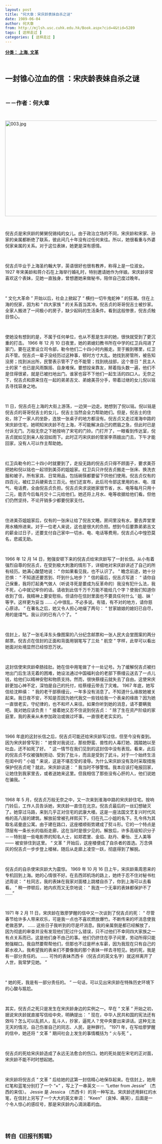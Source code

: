 ```yaml
---
layout: post
title: "何大章：宋庆龄表妹自杀之谜"
date: 1989-06-04
author: 何大章
from: http://mjlsh.usc.cuhk.edu.hk/Book.aspx?cid=4&tid=5289
tags: [ 这样走过 ]
categories: [ 这样走过 ]
---
```


<div style="margin: 15px 10px 10px 0px;">
 <div>
  <span id="ctl00_ContentPlaceHolder1_chapter1_SubjectLabel" style="font-weight:bold;text-decoration:underline;">
   分类： 上海, 文革
  </span>
 </div>
 <p class="p1">
  <b>
   <font size="5">
    <span class="s1">
    </span>
    <br/>
   </font>
  </b>
 </p>
 <p class="p2">
  <b>
   <font size="5">
    <span class="s1" style="">
     一封锥心泣血的信
    </span>
    <span class="s2" style="">
    </span>
    <span class="s1" style="">
     ：宋庆龄表妹自杀之谜
    </span>
   </font>
  </b>
 </p>
 <p class="p1">
  <b>
   <font size="4">
    <span class="s1">
    </span>
    <br/>
   </font>
  </b>
 </p>
 <p class="p2">
  <span class="s1">
   <b>
    <font size="4">
     －－作者：何大章
    </font>
   </b>
  </span>
 </p>
 <p class="p1">
  <span class="s1">
  </span>
  <br/>
 </p>
 <p class="p3">
  <span class="s1">
   <img alt="003.jpg" border="0" height="310" src="/medias/contents/5289/003.jpg" width="550"/>
  </span>
 </p>
 <p class="p1">
  <span class="s1">
  </span>
  <br/>
 </p>
 <p class="p2">
  <span class="s1">
   倪吉贞是宋庆龄的舅舅倪锡纯的女儿。由于政治立场的不同，宋庆龄和宋家、孙家的亲属都断绝了联系，彼此间几十年没有过任何来往。所以，她很看重与外婆倪家亲属的关系。对于这位表妹，她更是深有感情。
  </span>
 </p>
 <p class="p1">
  <span class="s1">
  </span>
  <br/>
 </p>
 <p class="p2">
  <span class="s1">
   倪吉贞毕业于上海圣约翰大学，英语很好也很有教养，称得上是一位淑女。
  </span>
  <span class="s2">
   1927
  </span>
  <span class="s1">
   年宋美龄和蒋介石在上海举行婚礼时，特别邀请她作为伴娘。宋庆龄非常喜欢这个表妹，见她一直独身，曾想邀她来做秘书，陪伴自己度过晚年。
  </span>
 </p>
 <p class="p1">
  <span class="s1">
  </span>
  <br/>
 </p>
 <p class="p2">
  <span class="s2">
   “
  </span>
  <span class="s1">
   文化大革命
  </span>
  <span class="s2">
   ”
  </span>
  <span class="s1">
   开始以后，社会上掀起了
  </span>
  <span class="s2">
   “
  </span>
  <span class="s1">
   横扫一切牛鬼蛇神
  </span>
  <span class="s2">
   ”
  </span>
  <span class="s1">
   的狂潮。住在上海的倪家，因为和
  </span>
  <span class="s2">
   “
  </span>
  <span class="s1">
   四大家族
  </span>
  <span class="s2">
   ”
  </span>
  <span class="s1">
   的关系首当其冲。倪吉贞的哥哥倪吉士被抄家。全家人搬进了一间极小的房子，缺少起码的生活条件。看到这般惨景，倪吉贞触目惊心。
  </span>
 </p>
 <p class="p1">
  <span class="s1">
  </span>
  <br/>
 </p>
 <p class="p2">
  <span class="s1">
   使她没有想到的是，不属于任何单位，也从不惹是生非的她，很快就受到了更沉重的打击。
  </span>
  <span class="s2">
   1966
  </span>
  <span class="s1">
   年
  </span>
  <span class="s2">
   12
  </span>
  <span class="s1">
   月
  </span>
  <span class="s2">
   10
  </span>
  <span class="s1">
   日夜里，她的弟媳妇教书所在中学的红卫兵闯进了家门，要在这里设立司令部，勒令他们二十四小时内搬走。至于搬到哪里，红卫兵不管。倪吉贞一辈子没经历过这种事，顿时方寸大乱。她找到房管所，被告知没房；找到派出所，民警表示管不了也不能管；找到统战部，这个昔日
  </span>
  <span class="s2">
   “
  </span>
  <span class="s1">
   民主人士的家
  </span>
  <span class="s2">
   ”
  </span>
  <span class="s1">
   也已是风雨飘摇、自身难保。要想投亲靠友，掰着指头数一遍，他们不是住得很紧，就是已被扫地出门。谁家也容不下他们一起生活的四口人。无奈之下，倪吉贞和原来住在一起的弟弟吉文、弟媳美芬分手，带着过继的女儿倪以铭去寻找容身之地。
  </span>
 </p>
 <p class="p1">
  <span class="s1">
  </span>
  <br/>
 </p>
 <p class="p2">
  <span class="s2">
   11
  </span>
  <span class="s1">
   日，倪吉贞在上海的大街上游荡，一边哭一边走。她想到了倪以铭。倪以铭是倪吉贞的哥哥倪吉士的女儿，倪吉士当然会全力帮助她们。但是，倪吉士的住处，除了一家人的坐卧，连放一张桌子的地方都没有。倪吉贞又走过淮海中路的宋庆龄住宅，她明知宋庆龄不在上海，不可能解决自己的燃眉之急，但此时已是付诉无门。万般无奈之下她按响了宋宅的门铃。门打开了，一眼看到传达室，倪吉贞就如见到亲人般泪如雨下。此时正巧宋庆龄的管家李燕娥出门去，下午才能回家，没有人可以作主帮助她。
  </span>
 </p>
 <p class="p1">
  <span class="s1">
  </span>
  <br/>
 </p>
 <p class="p2">
  <span class="s1">
   红卫兵勒令的二十四小时就要到了，走投无路的倪吉贞只得不顾面子，要求美芬把她和倪以铭也一起领到美芬的姐姐家。红卫兵只许倪吉贞搬走一张床、换洗衣服和被子。所有家具、日常用品，包括碗筷都要留下供他们使用。倪吉贞仅有的四百元，被红卫兵硬索去三百元。他们还宣布，此后司令部这里用的水、电、煤气、电话费，全由倪吉贞负担。倪吉贞央求说她家很节省，水、电等每月只用十二元，能否今后每月交十二元给他们。她还将上月水、电等收据给他们看。但他们仍然坚持，不论开销多少都要倪家支付。
  </span>
 </p>
 <p class="p1">
  <span class="s1">
  </span>
  <br/>
 </p>
 <p class="p2">
  <span class="s1">
   住进美芬姐姐家后，仅有的一张床让给了倪吉文睡。房间里没有水，要去弄堂里用水桶拎进来。对于一位老人来说，这也是很大的负担。想到今后要靠弟弟吉文的薪金过日子，还要支付自己家中一切水、电、电话等费用，倪吉贞心中惶恐莫名，悲戚无助。
  </span>
 </p>
 <p class="p1">
  <span class="s1">
  </span>
  <br/>
 </p>
 <p class="p2">
  <span class="s2">
   1966
  </span>
  <span class="s1">
   年
  </span>
  <span class="s2">
   12
  </span>
  <span class="s1">
   月
  </span>
  <span class="s2">
   14
  </span>
  <span class="s1">
   日，勉强安顿下来的倪吉贞给宋庆龄写了一封长信。从小有着强烈自尊的倪吉贞，在受到极大刺激的情形下，详细地对宋庆龄讲述了自己的所有经历。她满心酸楚地说：
  </span>
  <span class="s2">
   “
  </span>
  <span class="s1">
   你如果看见我，也不认识了。
  </span>
  <span class="s2">
   ”
  </span>
  <span class="s1">
   瞻念前途，她十分恐惧：
  </span>
  <span class="s2">
   “
  </span>
  <span class="s1">
   不知道还要苦到、吓到什么地步？
  </span>
  <span class="s2">
   ”
  </span>
  <span class="s1">
   信的最后，倪吉贞写道：
  </span>
  <span class="s2">
   “
  </span>
  <span class="s1">
   请你自己保重，我将打起勇气做人（听说寻死是要成为反革命的）我没有犯什么法，我不死，心中就记牢你的话。请收到此信千万千万能不能给几个字？使我们知道你收到了信，我精神上要安慰些。但请你在信封里面也不要具任何什么
  </span>
  <span class="s2">
   ‘
  </span>
  <span class="s1">
   姐、妹
  </span>
  <span class="s2">
   ’
  </span>
  <span class="s1">
   等字。这样更为妥当
  </span>
  <span class="s2">
   ……
  </span>
  <span class="s1">
   心中很乱，不必多说。有错，有不对的地方，请你慈心原谅。
  </span>
  <span class="s2">
   ”
  </span>
  <span class="s1">
   在署名之后，她又令人担心地缀了两句：
  </span>
  <span class="s2">
   “
  </span>
  <span class="s1">
   甘家娘娘的媳妇已自尽，用的是煤气。我认识的已有八个了。
  </span>
  <span class="s2">
   ”
  </span>
 </p>
 <p class="p1">
  <span class="s1">
  </span>
  <br/>
 </p>
 <p class="p2">
  <span class="s1">
   信封上，贴了一张毛泽东头像图案的八分纪念邮票和一张人民大会堂图案的两分邮票。倪吉贞在信封的正面和背面用钢笔写了三处
  </span>
  <span class="s2">
   “
  </span>
  <span class="s1">
   航空
  </span>
  <span class="s2">
   ”
  </span>
  <span class="s1">
   字样，此举可以看出她面对处境显然已经惊恐万状。
  </span>
 </p>
 <p class="p1">
  <span class="s1">
  </span>
  <br/>
 </p>
 <p class="p2">
  <span class="s1">
   这封信使宋庆龄牵肠挂肚。她在信中用笔做了十一处记号。为了缓解倪吉贞被扫地出门后生活无着的困难，她设法通过中国福利会的老部下蔡缦云送去了一点儿钱，给他们以精神安慰和物质支持。然而，很快蔡缦云就失去了自由。这使宋庆龄更加心神不定，深怕是自己的托付，给蔡缦云带去了灾难。
  </span>
  <span class="s2">
   1967
  </span>
  <span class="s1">
   年底，她写信给沈粹缜：
  </span>
  <span class="s2">
   “
  </span>
  <span class="s1">
   我的老干部蔡缦云，一年多没有消息了。不知道什么缘故她被关起来。我日夜不安，不知是否因为她代我交一些钱给我一个表亲的缘故？因为她一直很老实，守纪律的，也不和坏人来往。如果你听到她的消息，请不要瞒我吧。我对她应该负责！
  </span>
  <span class="s2">
   ”
  </span>
  <span class="s1">
   接着她又忍不住说到倪吉贞：
  </span>
  <span class="s2">
   “
  </span>
  <span class="s1">
   除了生在资产阶级的家庭里，我的表亲从未参加政治或做过坏事。一直很老老实实的。
  </span>
  <span class="s2">
   ”
  </span>
 </p>
 <p class="p1">
  <span class="s1">
  </span>
  <br/>
 </p>
 <p class="p2">
  <span class="s2">
   1966
  </span>
  <span class="s1">
   年底的这封长信之后，倪吉贞可能还给宋庆龄写过信，但至今没有查到。因为宋庆龄曾写到：
  </span>
  <span class="s2">
   “
  </span>
  <span class="s1">
   她曾对我说过，那些野蛮、兽性的人毒打她、践踏她以至吐血，还不如死了好。
  </span>
  <span class="s2">
   ”
  </span>
  <span class="s1">
   这一情节在我们见到的这封信中没有表现。看来，此后的倪吉贞不仅被强制劳动、受到了批斗，而且是受到了武斗。对于一个始终生活在闺中的
  </span>
  <span class="s2">
   “
  </span>
  <span class="s1">
   小姐
  </span>
  <span class="s2">
   ”
  </span>
  <span class="s1">
   来说，这是不堪忍受的凌辱。为什么宋庆龄没有及时采取措施保护倪吉贞呢？就此，宋庆龄谈道：
  </span>
  <span class="s2">
   “
  </span>
  <span class="s1">
   我当时不够警惕。我本应该打电报回家，让她住到我家里去，或者送她来这里。但我相信了那些没有心肝的人，他们说她在骗我。
  </span>
  <span class="s2">
   ”
  </span>
 </p>
 <p class="p1">
  <span class="s1">
  </span>
  <br/>
 </p>
 <p class="p2">
  <span class="s2">
   1968
  </span>
  <span class="s1">
   年
  </span>
  <span class="s2">
   5
  </span>
  <span class="s1">
   月，倪吉贞万般无奈之中，又一次来到淮海中路的宋庆龄住宅。按响门铃后，工作人员告诉她，宋庆龄一直住在北京。倪吉贞最后的一丝幻想破灭了。她穿过马路，来到几乎正对住宅的武康大楼。这是一座法国文艺复兴时代风格的高八层的建筑。解放前曾被孔祥熙买下，归在孔二小姐的名下。孔令伟为其取名诺曼底公寓。由于建在路口，这座楼顺街势建成了熨斗形。它的一个特点是顶层有一条长长的临街走廊，这在当时是很少见的。解放后，许多高级知识分子－－特别是一些电影界的知名人士，如郑君里、金焰、赵丹、秦怡、王人美等
  </span>
  <span class="s2">
   ——
  </span>
  <span class="s1">
   被安排住到这里。
  </span>
  <span class="s2">
   “
  </span>
  <span class="s1">
   文革
  </span>
  <span class="s2">
   ”
  </span>
  <span class="s1">
   开始后，这座楼便成了自杀者的首选。万念俱灰的倪吉贞一步步登上楼梯，随后从走廊上凌空一跃，彻底得到了解脱。
  </span>
 </p>
 <p class="p1">
  <span class="s1">
  </span>
  <br/>
 </p>
 <p class="p2">
  <span class="s1">
   倪吉贞的自杀使宋庆龄大为震惊。
  </span>
  <span class="s2">
   1969
  </span>
  <span class="s1">
   年
  </span>
  <span class="s2">
   10
  </span>
  <span class="s1">
   月
  </span>
  <span class="s2">
   16
  </span>
  <span class="s1">
   日上午，宋庆龄乘周恩来的专机回到上海。她的心情很不好。在去西郊机场的路上，她终于忍不住对秘书杜述周说：
  </span>
  <span class="s2">
   “
  </span>
  <span class="s1">
   杜同志，我的表妹在我家对面楼上跳楼自杀了，你到上海可以去看看。
  </span>
  <span class="s2">
   ”
  </span>
  <span class="s1">
   稍一停顿后，她内疚而又无奈地说：
  </span>
  <span class="s2">
   “
  </span>
  <span class="s1">
   我连一个无辜的表妹都保护不了
  </span>
  <span class="s2">
   ……”
  </span>
 </p>
 <p class="p1">
  <span class="s1">
  </span>
  <br/>
 </p>
 <p class="p2">
  <span class="s2">
   1971
  </span>
  <span class="s1">
   年
  </span>
  <span class="s2">
   2
  </span>
  <span class="s1">
   月
  </span>
  <span class="s2">
   11
  </span>
  <span class="s1">
   日，宋庆龄在致廖梦醒的信中又一次谈到了倪吉贞的死：
  </span>
  <span class="s2">
   “
  </span>
  <span class="s1">
   尽管春节给许多人带来欢乐，可是我一点也不喜欢燃放爆竹。不断传来的坏消息使我老做恶梦。
  </span>
  <span class="s2">
   ……
  </span>
  <span class="s1">
   这些日子我听到的尽是坏消息。我的亲属倒是都已经解放了，因为彻底的审查并没有发现他们犯过什么错误，只不过他们不幸同四大家族之一有点关系而已。这是他们身不由己的事。他们仍挤住在亭子间里，劳动所得只能勉强糊口。我自然要帮帮他们，但那也不过是杯水车薪，因为我现在只有自己的薪水收入。我希望我的表亲们不要像我的那个表妹一样去寻短见。她的死，我是有一部分责任的。
  </span>
  <span class="s2">
   ……
  </span>
  <span class="s1">
   可怜的表妹杰西卡（倪吉贞的英文名字）就这样离开了人世，我常梦见她。
  </span>
  <span class="s2">
   ”
  </span>
 </p>
 <p class="p1">
  <span class="s1">
  </span>
  <br/>
 </p>
 <p class="p2">
  <span class="s2">
   “
  </span>
  <span class="s1">
   她的死，我是有一部分责任的。
  </span>
  <span class="s2">
   ”
  </span>
  <span class="s1">
   一句话，可以见出宋庆龄在特殊历史环境下的心酸与尴尬。
  </span>
 </p>
 <p class="p1">
  <span class="s1">
  </span>
  <br/>
 </p>
 <p class="p2">
  <span class="s1">
   其实，倪吉贞之死只是发生在宋庆龄身边的实例之一。早在
  </span>
  <span class="s2">
   “
  </span>
  <span class="s1">
   文革
  </span>
  <span class="s2">
   ”
  </span>
  <span class="s1">
   开始之初，据说宋庆龄就直接写信给中央，明确提出：
  </span>
  <span class="s2">
   “
  </span>
  <span class="s1">
   现在，中华人民共和国的宪法还有效吗？怎么可以乱抓人，乱斗人，抄家，逼死人？党中央要出来讲话。这种无法无天的情况，自己伤害自己的同志、人民，是种罪行。
  </span>
  <span class="s2">
   ”1971
  </span>
  <span class="s1">
   年，在写给廖梦醒的信中，她还将
  </span>
  <span class="s2">
   “
  </span>
  <span class="s1">
   文革
  </span>
  <span class="s2">
   ”
  </span>
  <span class="s1">
   期间社会上发生的事情概括为
  </span>
  <span class="s2">
   “
  </span>
  <span class="s1">
   火与死
  </span>
  <span class="s2">
   ”
  </span>
  <span class="s1">
   。
  </span>
 </p>
 <p class="p1">
  <span class="s1">
  </span>
  <br/>
 </p>
 <p class="p2">
  <span class="s1">
   倪吉贞的死给宋庆龄造成了永远无法愈合的伤口。她的死处就在宋宅的正对面，宋庆龄不能不时时想起她。
  </span>
 </p>
 <p class="p1">
  <span class="s1">
  </span>
  <br/>
 </p>
 <p class="p2">
  <span class="s1">
   宋庆龄将倪吉贞
  </span>
  <span class="s2">
   “
  </span>
  <span class="s1">
   文革
  </span>
  <span class="s2">
   ”
  </span>
  <span class="s1">
   后给她的这第一封信精心地保存起来。在信封上，她用红笔和蓝笔分别打了一个
  </span>
  <span class="s2">
   “×”
  </span>
  <span class="s1">
   ，写上了一串英文－－
  </span>
  <span class="s2">
   “Letter from Jessie”
  </span>
  <span class="s1">
   （杰西的来信）。
  </span>
  <span class="s2">
   Jessie
  </span>
  <span class="s1">
   是
  </span>
  <span class="s2">
   Jessica
  </span>
  <span class="s1">
   （杰西卡）的另一种写法。宋庆龄还用鲜红的水笔，在信封上另写了一个大大的英文单词：
  </span>
  <span class="s2">
   “Keen”
  </span>
  <span class="s1">
   （哀悼、痛哭），后面是一个令人惊心的感叹号，那是宋庆龄内心滴淌着的血。
  </span>
 </p>
 <p class="p1">
  <span class="s1">
  </span>
  <br/>
 </p>
 <p class="p1">
  <b>
   <font size="4">
    <span class="s1">
    </span>
    <br/>
   </font>
  </b>
 </p>
 <p class="p2">
  <span class="s1">
   <b>
    <font size="4">
     转自《旧报刊剪辑》
    </font>
   </b>
  </span>
 </p>
</div>

